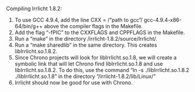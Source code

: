 Compiling Irrlicht 1.8.2:

1. To use GCC 4.9.4, add the line CXX = /”path to gcc”/ gcc-4.9.4-x86-64/bin/g++ above the compiler flags in the Makefile.
2. Add the flag “-fPIC” to the CXXFLAGS and CPPFLAGS in the Makefile.
3. Run a “make” in the directory /irrlicht-1.8.2/source/Irrlicht/.
4. Run a “make sharedlib” in the same directory. This creates libIrrlicht.so.1.8.2.
5. Since Chrono projects will look for libIrrlicht.so.1.8, we will create a symbolic link that will let Chrono find libIrrlicht.so.1.8 and use  libIrrlicht.so.1.8.2. To do this, use the command “ln -s ./libIrrlicht.so.1.8.2 ./libIrrlicht.so.1.8” in the directory “/irrlicht-1.8.2/lib/Linux/”
6. Irrlicht should now be good for use with Chrono.
 
